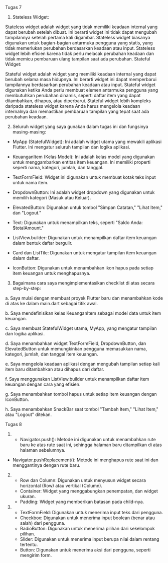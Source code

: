
Tugas 7

1. Stateless Widget:

Stateless widget adalah widget yang tidak memiliki keadaan internal yang dapat berubah setelah dibuat. Ini berarti widget ini tidak dapat mengubah tampilannya setelah pertama kali digambar.
Stateless widget biasanya digunakan untuk bagian-bagian antarmuka pengguna yang statis, yang tidak memerlukan perubahan berdasarkan keadaan atau input.
Stateless widget lebih efisien karena tidak perlu melacak perubahan keadaan dan tidak memicu pembaruan ulang tampilan saat ada perubahan.
Stateful Widget:

Stateful widget adalah widget yang memiliki keadaan internal yang dapat berubah selama masa hidupnya. Ini berarti widget ini dapat memperbarui tampilannya berdasarkan perubahan keadaan atau input.
Stateful widget digunakan ketika Anda perlu membuat elemen antarmuka pengguna yang membutuhkan perubahan dinamis, seperti daftar item yang dapat ditambahkan, dihapus, atau diperbarui.
Stateful widget lebih kompleks daripada stateless widget karena Anda harus mengelola keadaan internalnya dan memastikan pembaruan tampilan yang tepat saat ada perubahan keadaan.

2. Seluruh widget yang saya gunakan dalam tugas ini dan fungsinya masing-masing:

- MyApp (StatefulWidget): Ini adalah widget utama yang mewakili aplikasi Flutter. Ini mengatur seluruh tampilan dan logika aplikasi.

- KeuanganItem (Kelas Model): Ini adalah kelas model yang digunakan untuk menggambarkan entitas item keuangan. Ini memiliki properti seperti nama, kategori, jumlah, dan tanggal.

- TextFormField: Widget ini digunakan untuk membuat kotak teks input untuk nama item.

- DropdownButton: Ini adalah widget dropdown yang digunakan untuk memilih kategori (Masuk atau Keluar).

- ElevatedButton: Digunakan untuk tombol "Simpan Catatan," "Lihat Item," dan "Logout."

- Text: Digunakan untuk menampilkan teks, seperti "Saldo Anda: $totalAmount."

- ListView.builder: Digunakan untuk menampilkan daftar item keuangan dalam bentuk daftar bergulir.

- Card dan ListTile: Digunakan untuk mengatur tampilan item keuangan dalam daftar.

- IconButton: Digunakan untuk menambahkan ikon hapus pada setiap item keuangan untuk menghapusnya.

3. Bagaimana cara saya mengimplementasikan checklist di atas secara step-by-step:

a. Saya mulai dengan membuat proyek Flutter baru dan menambahkan kode di atas ke dalam main.dart sebagai titik awal.

b. Saya mendefinisikan kelas KeuanganItem sebagai model data untuk item keuangan.

c. Saya membuat StatefulWidget utama, MyApp, yang mengatur tampilan dan logika aplikasi.

d. Saya menambahkan widget TextFormField, DropdownButton, dan ElevatedButton untuk memungkinkan pengguna memasukkan nama, kategori, jumlah, dan tanggal item keuangan.

e. Saya mengelola keadaan aplikasi dengan mengubah tampilan setiap kali item baru ditambahkan atau dihapus dari daftar.

f. Saya menggunakan ListView.builder untuk menampilkan daftar item keuangan dengan cara yang efisien.

g. Saya menambahkan tombol hapus untuk setiap item keuangan dengan IconButton.

h. Saya menambahkan SnackBar saat tombol "Tambah Item," "Lihat Item," atau "Logout" ditekan.

Tugas 8

1. - Navigator.push(): Metode ini digunakan untuk menambahkan rute baru ke atas rute saat ini, sehingga halaman baru ditampilkan di atas halaman sebelumnya. 

- Navigator.pushReplacement(): Metode ini menghapus rute saat ini dan menggantinya dengan rute baru. 

2. - Row dan Column: Digunakan untuk menyusun widget secara horizontal (Row) atau vertikal (Column).
   - Container: Widget yang menggabungkan penempatan, dan widget ukuran.
   - Padding: Widget yang memberikan batasan pada child-nya.

3. - TextFormField: Digunakan untuk menerima input teks dari pengguna.
   - Checkbox: Digunakan untuk menerima input boolean (benar atau salah) dari pengguna.
   - RadioButton: Digunakan untuk menerima pilihan dari sekelompok pilihan.
   - Slider: Digunakan untuk menerima input berupa nilai dalam rentang tertentu.
   - Button: Digunakan untuk menerima aksi dari pengguna, seperti mengirim form.

